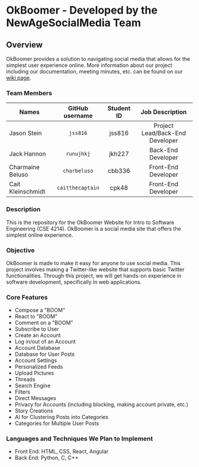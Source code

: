 # OkBoomer - Developed by the NewAgeSocialMedia Team

## Overview
OkBoomer provides a solution to navigating social media that allows for the simplest user experience online.
More information about our project including our documentation, meeting minutes, etc. can be found on our [wiki page](https://github.com/Intro-to-SE-Spring-2020/NewAgeSocialMedia/wiki).

### Team Members
| Names               | GitHub username          | Student ID   | Job Description                     |
| ------------------- |:------------------:      | :-----------:| :---------------------------------: |
| Jason Stein         | `jss816`                 | jss816       | Project Lead/Back-End Developer     |
| Jack Hannon         | `runujhkj`               | jkh227       | Back-End Developer                  |
| Charmaine Beluso    | `charbeluso`             | cbb336       | Front-End Developer                 |
| Cait Kleinschmidt   | `caitthecaptain`         | cpk48        | Front-End Developer                 |

### Description
This is the repository for the OkBoomer Website for Intro to Software Engineering (CSE 4214). OkBoomer is a social media site that offers the simplest online experience.

### Objective
OkBoomer is made to make it easy for anyone to use social media. This project involves making a Twitter-like website that supports basic Twitter functionalities. Through this project, we will get hands-on experience in software development, specifically in web applications.

### Core Features
* Compose a "BOOM"
* React to "BOOM"
* Comment on a "BOOM"
* Subscribe to User
* Create an Account
* Log in/out of an Account
* Account Database
* Database for User Posts
* Account Settings
* Personalized Feeds
* Upload Pictures
* Threads
* Search Engine
* Filters
* Direct Messages
* Privacy for Accounts (including blocking, making account private, etc.)
* Story Creations
* AI for Clustering Posts into Categories
* Categories for Multiple User Posts

### Languages and Techniques We Plan to Implement
* Front End: HTML, CSS, React, Angular
* Back End: Python, C, C++
